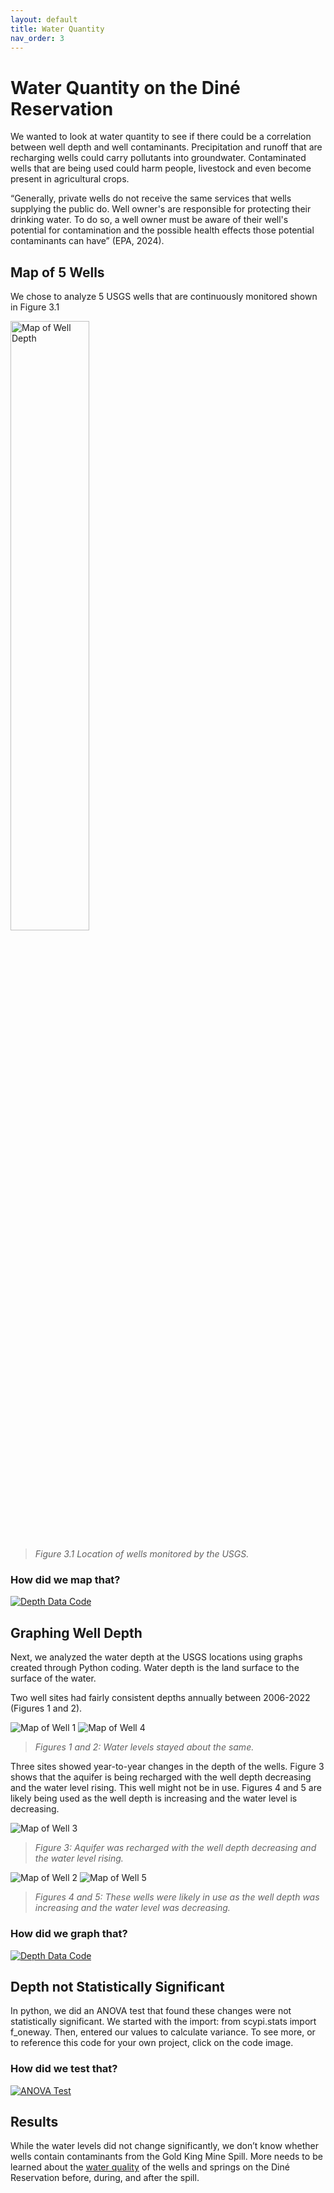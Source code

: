 ```yaml
---
layout: default
title: Water Quantity
nav_order: 3
---
```


# Water Quantity on the Diné Reservation

We wanted to look at water quantity to see if there could be a correlation between well depth and well contaminants.  Precipitation and runoff that are recharging wells could carry pollutants into groundwater. Contaminated wells that are being used could harm people, livestock and even become present in agricultural crops.  

“Generally, private wells do not receive the same services that wells supplying the public do. Well owner's are responsible for protecting their drinking water. To do so, a well owner must be aware of their well's potential for contamination and the possible health effects those potential contaminants can have” (EPA, 2024).


## Map of 5 Wells
We chose to analyze 5 USGS wells that are continuously monitored shown in Figure 3.1 

<img src = "https://github.com/cu-esiil-edu/MSUDenver-DineWaterQuality2023/blob/main/img/mapWellDepth.png?raw=true" alt= "Map of Well Depth" width="50%" height="50%">

> *Figure 3.1 Location of wells monitored by the USGS.*

### How did we map that?

[![Depth Data Code](https://github.com/cu-esiil-edu/MSUDenver-DineWaterQuality2023/blob/main/img/DepthDataCode3.jpg?raw=true)](https://github.com/cu-esiil-edu/MSUDenver-DineWaterQuality2023/blob/37589d1e18ce6453b6cbf0a742ee1bc02605208a/Copy_of_ESIIL_Depth_Data.ipynb)

## Graphing Well Depth

Next, we analyzed the water depth at the USGS locations using graphs created through Python coding.  Water depth is the land surface to the surface of the water.  

Two well sites had fairly consistent depths annually between 2006-2022 (Figures 1 and 2).

![Map of Well 1](https://github.com/cu-esiil-edu/MSUDenver-DineWaterQuality2023/blob/main/img/DepthWell1.png?raw=true)
![Map of Well 4](https://github.com/cu-esiil-edu/MSUDenver-DineWaterQuality2023/blob/main/img/DepthWell4.png?raw=true)

> *Figures 1 and 2: Water levels stayed about the same.*

Three sites showed year-to-year changes in the depth of the wells.  Figure 3 shows that the aquifer is being recharged with the well depth decreasing and the water level rising.
This well might not be in use. Figures 4 and 5 are likely being used as the well depth is increasing and the water level is decreasing.

![Map of Well 3](https://github.com/cu-esiil-edu/MSUDenver-DineWaterQuality2023/blob/main/img/DepthWell3.jpg?raw=true)

> *Figure 3: Aquifer was recharged with the well depth decreasing and the water level rising.*

![Map of Well 2](https://github.com/cu-esiil-edu/MSUDenver-DineWaterQuality2023/blob/main/img/DepthWell2.jpg?raw=true)
![Map of Well 5](https://github.com/cu-esiil-edu/MSUDenver-DineWaterQuality2023/blob/main/img/DepthWell5.jpg?raw=true)

> *Figures 4 and 5: These wells were likely in use as the well depth was increasing and the water level was decreasing.*

 
### How did we graph that?

[![Depth Data Code](https://github.com/cu-esiil-edu/MSUDenver-DineWaterQuality2023/blob/main/img/DepthDataCode4.jpg?raw=true)](https://github.com/cu-esiil-edu/MSUDenver-DineWaterQuality2023/blob/37589d1e18ce6453b6cbf0a742ee1bc02605208a/Copy_of_ESIIL_Depth_Data.ipynb)

## Depth not Statistically Significant

In python, we did an ANOVA test that found these changes were not statistically significant.  We started with the import: from scypi.stats import f_oneway.  Then, entered our values to calculate variance.  To see more, or to reference this code for your own project, click on the code image.

### How did we test that?

[![ANOVA Test](https://github.com/cu-esiil-edu/MSUDenver-DineWaterQuality2023/blob/main/img/DepthDataCode7.jpg?raw=true)](https://github.com/cu-esiil-edu/MSUDenver-DineWaterQuality2023/blob/37589d1e18ce6453b6cbf0a742ee1bc02605208a/Copy_of_ESIIL_Depth_Data.ipynb)


## Results

While the water levels did not change significantly, we don’t know whether wells contain contaminants from the Gold King Mine Spill.  More needs to be learned about the 
[water quality](https://cu-esiil-edu.github.io/MSUDenver-DineWaterQuality2023/water-quality.html) 
of the wells and springs on the Diné Reservation before, during, and after the spill.

